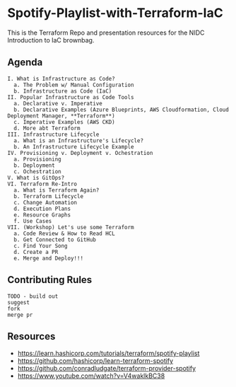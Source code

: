 # Spotify-Playlist-with-Terraform-IaC
This is the Terraform Repo and presentation resources for the NIDC Introduction to IaC brownbag.

## Agenda
```
I. What is Infrastructure as Code?
  a. The Problem w/ Manual Configuration
  b. Infrastructure as Code (IaC)
II. Popular Infrastructure as Code Tools
  a. Declarative v. Imperative
  b. Declarative Examples (Azure Blueprints, AWS Cloudformation, Cloud Deployment Manager, **Terraform**)
  c. Imperative Examples (AWS CKD)
  d. More abt Terraform
III. Infrastructure Lifecycle
  a. What is an Infrastructure's Lifecycle?
  b. An Infrastructure Lifecycle Example
IV. Provisioning v. Deployment v. Ochestration
  a. Provisioning
  b. Deployment
  c. Ochestration
V. What is GitOps?
VI. Terraform Re-Intro
  a. What is Terraform Again?
  b. Terraform Lifecycle
  c. Change Automation
  d. Execution Plans
  e. Resource Graphs
  f. Use Cases
VII. (Workshop) Let's use some Terraform
  a. Code Review & How to Read HCL
  b. Get Connected to GitHub
  c. Find Your Song
  d. Create a PR
  e. Merge and Deploy!!!
```
## Contributing Rules
```
TODO - build out
suggest
fork
merge pr
```

## Resources
- https://learn.hashicorp.com/tutorials/terraform/spotify-playlist
- https://github.com/hashicorp/learn-terraform-spotify
- https://github.com/conradludgate/terraform-provider-spotify
- https://www.youtube.com/watch?v=V4waklkBC38

